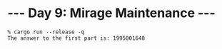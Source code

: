# --- Day 9: Mirage Maintenance ---

```
% cargo run --release -q
The answer to the first part is: 1995001648
```
